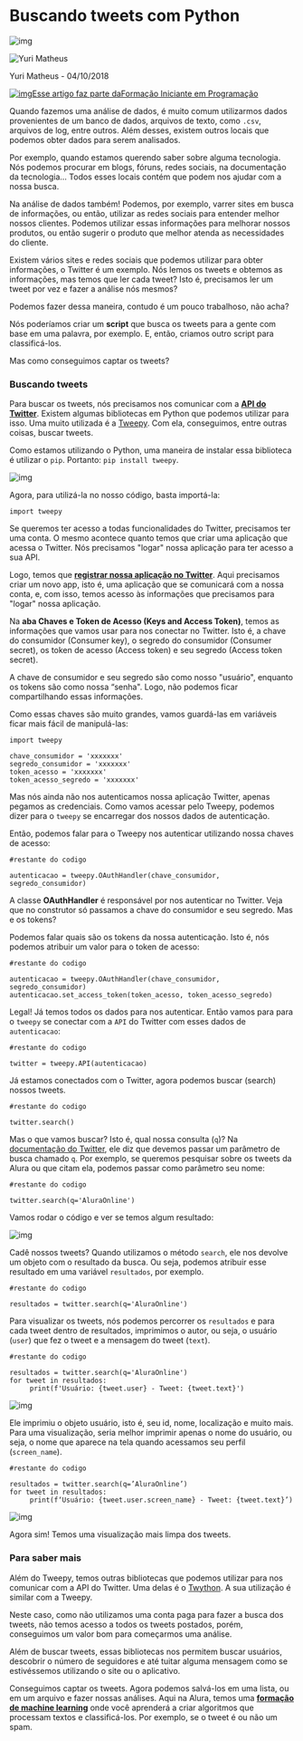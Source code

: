 # Buscando tweets com Python

![img](https://www.alura.com.br/artigos/assets/uploads/2018/04/image_0-4.png)

![Yuri Matheus](https://www.gravatar.com/avatar/796821a47f8d0c21c14e4bb0b0415f9e.png?r=PG&size=200x200&date=2021-12-04&d=https%3A%2F%2Fcursos.alura.com.br%2Fassets%2Fimages%2Fforum%2Favatar_y.png)

Yuri Matheus - 04/10/2018



[![img](https://www.alura.com.br/assets/api/formacoes/categorias/programacao.svg)Esse artigo faz parte daFormação Iniciante em Programação](https://www.alura.com.br/formacao-programacao)

Quando fazemos uma análise de dados, é muito comum utilizarmos dados provenientes de um banco de dados, arquivos de texto, como `.csv`, arquivos de log, entre outros. Além desses, existem outros locais que podemos obter dados para serem analisados.

Por exemplo, quando estamos querendo saber sobre alguma tecnologia. Nós podemos procurar em blogs, fóruns, redes sociais, na documentação da tecnologia… Todos esses locais contém que podem nos ajudar com a nossa busca.

Na análise de dados também! Podemos, por exemplo, varrer sites em busca de informações, ou então, utilizar as redes sociais para entender melhor nossos clientes. Podemos utilizar essas informações para melhorar nossos produtos, ou então sugerir o produto que melhor atenda as necessidades do cliente.

Existem vários sites e redes sociais que podemos utilizar para obter informações, o Twitter é um exemplo. Nós lemos os tweets e obtemos as informações, mas temos que ler cada tweet? Isto é, precisamos ler um tweet por vez e fazer a análise nós mesmos?

Podemos fazer dessa maneira, contudo é um pouco trabalhoso, não acha?

Nós poderíamos criar um **script** que busca os tweets para a gente com base em uma palavra, por exemplo. E, então, criamos outro script para classificá-los.

Mas como conseguimos captar os tweets?

### Buscando tweets

Para buscar os tweets, nós precisamos nos comunicar com a [**API do Twitter**](https://developer.twitter.com/en/docs/tweets/search/api-reference/get-search-tweets#). Existem algumas bibliotecas em Python que podemos utilizar para isso. Uma muito utilizada é a [Tweepy](http://www.tweepy.org/). Com ela, conseguimos, entre outras coisas, buscar tweets.

Como estamos utilizando o Python, uma maneira de instalar essa biblioteca é utilizar o `pip`. Portanto: `pip install tweepy`.

![img](https://www.alura.com.br/artigos/assets/uploads/2018/04/image_0-4.png)

Agora, para utilizá-la no nosso código, basta importá-la:

```
import tweepy
```

Se queremos ter acesso a todas funcionalidades do Twitter, precisamos ter uma conta. O mesmo acontece quanto temos que criar uma aplicação que acessa o Twitter. Nós precisamos "logar" nossa aplicação para ter acesso a sua API.

Logo, temos que [**registrar nossa aplicação no Twitter**](https://apps.twitter.com/). Aqui precisamos criar um novo app, isto é, uma aplicação que se comunicará com a nossa conta, e, com isso, temos acesso às informações que precisamos para "logar" nossa aplicação.

Na **aba Chaves e Token de Acesso (Keys and Access Token)**, temos as informações que vamos usar para nos conectar no Twitter. Isto é, a chave do consumidor (Consumer key), o segredo do consumidor (Consumer secret), os token de acesso (Access token) e seu segredo (Access token secret).

A chave de consumidor e seu segredo são como nosso "usuário", enquanto os tokens são como nossa “senha". Logo, não podemos ficar compartilhando essas informações.

Como essas chaves são muito grandes, vamos guardá-las em variáveis ficar mais fácil de manipulá-las:

```
import tweepy

chave_consumidor = 'xxxxxxx'
segredo_consumidor = 'xxxxxxx'
token_acesso = 'xxxxxxx'
token_acesso_segredo = 'xxxxxxx'
```

Mas nós ainda não nos autenticamos nossa aplicação Twitter, apenas pegamos as credenciais. Como vamos acessar pelo Tweepy, podemos dizer para o `tweepy` se encarregar dos nossos dados de autenticação.

Então, podemos falar para o Tweepy nos autenticar utilizando nossa chaves de acesso:

```
#restante do codigo

autenticacao = tweepy.OAuthHandler(chave_consumidor, segredo_consumidor)
```

A classe **OAuthHandler** é responsável por nos autenticar no Twitter. Veja que no construtor só passamos a chave do consumidor e seu segredo. Mas e os tokens?

Podemos falar quais são os tokens da nossa autenticação. Isto é, nós podemos atribuir um valor para o token de acesso:

```
#restante do codigo

autenticacao = tweepy.OAuthHandler(chave_consumidor, segredo_consumidor)
autenticacao.set_access_token(token_acesso, token_acesso_segredo)
```

Legal! Já temos todos os dados para nos autenticar. Então vamos para para o `tweepy` se conectar com a `API` do Twitter com esses dados de `autenticacao`:

```
#restante do codigo

twitter = tweepy.API(autenticacao)
```

Já estamos conectados com o Twitter, agora podemos buscar (search) nossos tweets.

```
#restante do codigo

twitter.search()
```

Mas o que vamos buscar? Isto é, qual nossa consulta (`q`)? Na [documentação do Twitter](https://developer.twitter.com/en/docs/tweets/search/api-reference/get-search-tweets#), ele diz que devemos passar um parâmetro de busca chamado `q`. Por exemplo, se queremos pesquisar sobre os tweets da Alura ou que citam ela, podemos passar como parâmetro seu nome:

```
#restante do codigo

twitter.search(q='AluraOnline')
```

Vamos rodar o código e ver se temos algum resultado:

![img](https://www.alura.com.br/artigos/assets/uploads/2018/04/image_1-4.png)

Cadê nossos tweets? Quando utilizamos o método `search`, ele nos devolve um objeto com o resultado da busca. Ou seja, podemos atribuir esse resultado em uma variável `resultados`, por exemplo.

```
#restante do codigo

resultados = twitter.search(q='AluraOnline')
```

Para visualizar os tweets, nós podemos percorrer os `resultados` e para cada tweet dentro de resultados, imprimimos o autor, ou seja, o usuário (`user`) que fez o tweet e a mensagem do tweet (`text`).

```
#restante do codigo

resultados = twitter.search(q='AluraOnline')
for tweet in resultados:
     print(f'Usuário: {tweet.user} - Tweet: {tweet.text}')
```

![img](https://www.alura.com.br/artigos/assets/uploads/2018/04/image_2-4.png)

Ele imprimiu o objeto usuário, isto é, seu id, nome, localização e muito mais. Para uma visualização, seria melhor imprimir apenas o nome do usuário, ou seja, o nome que aparece na tela quando acessamos seu perfil (`screen_name`).

```
#restante do codigo

resultados = twitter.search(q=’AluraOnline’)
for tweet in resultados:
     print(f‘Usuário: {tweet.user.screen_name} - Tweet: {tweet.text}’)
```

![img](https://www.alura.com.br/artigos/assets/uploads/2018/04/image_3-4.png)

Agora sim! Temos uma visualização mais limpa dos tweets.

### Para saber mais

Além do Tweepy, temos outras bibliotecas que podemos utilizar para nos comunicar com a API do Twitter. Uma delas é o [Twython](https://twython.readthedocs.io/en/latest/). A sua utilização é similar com a Tweepy.

Neste caso, como não utilizamos uma conta paga para fazer a busca dos tweets, não temos acesso a todos os tweets postados, porém, conseguimos um valor bom para começarmos uma análise.

Além de buscar tweets, essas bibliotecas nos permitem buscar usuários, descobrir o número de seguidores e até tuitar alguma mensagem como se estivéssemos utilizando o site ou o aplicativo.

Conseguimos captar os tweets. Agora podemos salvá-los em uma lista, ou em um arquivo e fazer nossas análises. Aqui na Alura, temos uma [**formação de machine learning**](https://www.alura.com.br/formacao-machine-learning) onde você aprenderá a criar algoritmos que processam textos e classificá-los. Por exemplo, se o tweet é ou não um spam.